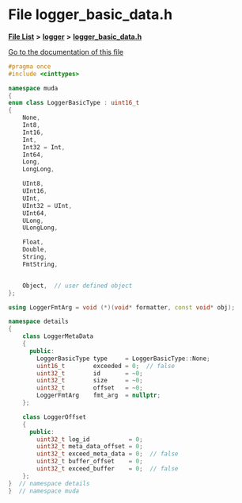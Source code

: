 

# File logger\_basic\_data.h

[**File List**](files.md) **>** [**logger**](dir_7d83e812141fe1e865a4aab383f85074.md) **>** [**logger\_basic\_data.h**](logger__basic__data_8h.md)

[Go to the documentation of this file](logger__basic__data_8h.md)


```C++
#pragma once
#include <cinttypes>

namespace muda
{
enum class LoggerBasicType : uint16_t
{
    None,
    Int8,
    Int16,
    Int,
    Int32 = Int,
    Int64,
    Long,
    LongLong,

    UInt8,
    UInt16,
    UInt,
    UInt32 = UInt,
    UInt64,
    ULong,
    ULongLong,

    Float,
    Double,
    String,
    FmtString,


    Object,  // user defined object
};

using LoggerFmtArg = void (*)(void* formatter, const void* obj);

namespace details
{
    class LoggerMetaData
    {
      public:
        LoggerBasicType type     = LoggerBasicType::None;
        uint16_t        exceeded = 0;  // false
        uint32_t        id       = ~0;
        uint32_t        size     = ~0;
        uint32_t        offset   = ~0;
        LoggerFmtArg    fmt_arg  = nullptr;
    };

    class LoggerOffset
    {
      public:
        uint32_t log_id           = 0;
        uint32_t meta_data_offset = 0;
        uint32_t exceed_meta_data = 0;  // false
        uint32_t buffer_offset    = 0;
        uint32_t exceed_buffer    = 0;  // false
    };
}  // namespace details
}  // namespace muda
```


